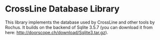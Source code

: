 # CrossLine Database Library

This library implements the database used by CrossLine and other tools by Rochus. It builds on the backend of Sqlite 3.5.7 (you can download it from here: http://doorscope.ch/download/Sqlite3.tar.gz). 


